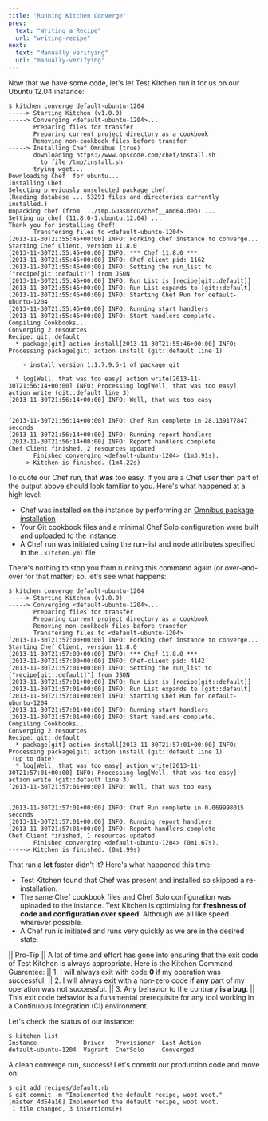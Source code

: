 ```yaml
---
title: "Running Kitchen Converge"
prev:
  text: "Writing a Recipe"
  url: "writing-recipe"
next:
  text: "Manually verifying"
  url: "manually-verifying"
---
```


Now that we have some code, let's let Test Kitchen run it for us on our Ubuntu 12.04 instance:

~~~
$ kitchen converge default-ubuntu-1204
-----> Starting Kitchen (v1.0.0)
-----> Converging <default-ubuntu-1204>...
       Preparing files for transfer
       Preparing current project directory as a cookbook
       Removing non-cookbook files before transfer
-----> Installing Chef Omnibus (true)
       downloading https://www.opscode.com/chef/install.sh
         to file /tmp/install.sh
       trying wget...
Downloading Chef  for ubuntu...
Installing Chef
Selecting previously unselected package chef.
(Reading database ... 53291 files and directories currently installed.)
Unpacking chef (from .../tmp.GUasmrcD/chef__amd64.deb) ...
Setting up chef (11.8.0-1.ubuntu.12.04) ...
Thank you for installing Chef!
       Transfering files to <default-ubuntu-1204>
[2013-11-30T21:55:45+00:00] INFO: Forking chef instance to converge...
Starting Chef Client, version 11.8.0
[2013-11-30T21:55:45+00:00] INFO: *** Chef 11.8.0 ***
[2013-11-30T21:55:45+00:00] INFO: Chef-client pid: 1162
[2013-11-30T21:55:46+00:00] INFO: Setting the run_list to ["recipe[git::default]"] from JSON
[2013-11-30T21:55:46+00:00] INFO: Run List is [recipe[git::default]]
[2013-11-30T21:55:46+00:00] INFO: Run List expands to [git::default]
[2013-11-30T21:55:46+00:00] INFO: Starting Chef Run for default-ubuntu-1204
[2013-11-30T21:55:46+00:00] INFO: Running start handlers
[2013-11-30T21:55:46+00:00] INFO: Start handlers complete.
Compiling Cookbooks...
Converging 2 resources
Recipe: git::default
  * package[git] action install[2013-11-30T21:55:46+00:00] INFO: Processing package[git] action install (git::default line 1)

    - install version 1:1.7.9.5-1 of package git

  * log[Well, that was too easy] action write[2013-11-30T21:56:14+00:00] INFO: Processing log[Well, that was too easy] action write (git::default line 3)
[2013-11-30T21:56:14+00:00] INFO: Well, that was too easy


[2013-11-30T21:56:14+00:00] INFO: Chef Run complete in 28.139177847 seconds
[2013-11-30T21:56:14+00:00] INFO: Running report handlers
[2013-11-30T21:56:14+00:00] INFO: Report handlers complete
Chef Client finished, 2 resources updated
       Finished converging <default-ubuntu-1204> (1m3.91s).
-----> Kitchen is finished. (1m4.22s)
~~~

To quote our Chef run, that **was** too easy. If you are a Chef user then part of the output above should look familiar to you. Here's what happened at a high level:

* Chef was installed on the instance by performing an [Omnibus package installation](http://www.opscode.com/chef/install/)
* Your Git cookbook files and a minimal Chef Solo configuration were built and uploaded to the instance
* A Chef run was initiated using the run-list and node attributes specified in the `.kitchen.yml` file

There's nothing to stop you from running this command again (or over-and-over for that matter) so, let's see what happens:

~~~
$ kitchen converge default-ubuntu-1204
-----> Starting Kitchen (v1.0.0)
-----> Converging <default-ubuntu-1204>...
       Preparing files for transfer
       Preparing current project directory as a cookbook
       Removing non-cookbook files before transfer
       Transfering files to <default-ubuntu-1204>
[2013-11-30T21:57:00+00:00] INFO: Forking chef instance to converge...
Starting Chef Client, version 11.8.0
[2013-11-30T21:57:00+00:00] INFO: *** Chef 11.8.0 ***
[2013-11-30T21:57:00+00:00] INFO: Chef-client pid: 4142
[2013-11-30T21:57:01+00:00] INFO: Setting the run_list to ["recipe[git::default]"] from JSON
[2013-11-30T21:57:01+00:00] INFO: Run List is [recipe[git::default]]
[2013-11-30T21:57:01+00:00] INFO: Run List expands to [git::default]
[2013-11-30T21:57:01+00:00] INFO: Starting Chef Run for default-ubuntu-1204
[2013-11-30T21:57:01+00:00] INFO: Running start handlers
[2013-11-30T21:57:01+00:00] INFO: Start handlers complete.
Compiling Cookbooks...
Converging 2 resources
Recipe: git::default
  * package[git] action install[2013-11-30T21:57:01+00:00] INFO: Processing package[git] action install (git::default line 1)
 (up to date)
  * log[Well, that was too easy] action write[2013-11-30T21:57:01+00:00] INFO: Processing log[Well, that was too easy] action write (git::default line 3)
[2013-11-30T21:57:01+00:00] INFO: Well, that was too easy


[2013-11-30T21:57:01+00:00] INFO: Chef Run complete in 0.069998015 seconds
[2013-11-30T21:57:01+00:00] INFO: Running report handlers
[2013-11-30T21:57:01+00:00] INFO: Report handlers complete
Chef Client finished, 1 resources updated
       Finished converging <default-ubuntu-1204> (0m1.67s).
-----> Kitchen is finished. (0m1.99s)
~~~

That ran a **lot** faster didn't it? Here's what happened this time:

* Test Kitchen found that Chef was present and installed so skipped a re-installation.
* The same Chef cookbook files and Chef Solo configuration was uploaded to the instance. Test Kitchen is optimizing for **freshness of code and configuration over speed**. Although we all like speed wherever possible.
* A Chef run is initiated and runs very quickly as we are in the desired state.

|| Pro-Tip
|| A lot of time and effort has gone into ensuring that the exit code of Test Kitchen is always appropriate. Here is the Kitchen Command Guarentee:
|| 1. I will always exit with code **0** if my operation was successful.
|| 2. I will always exit with a non-zero code if **any** part of my operation was not successful.
|| 3. Any behavior to the contrary **is a bug**.
|| This exit code behavior is a funamental prerequisite for any tool working in a Continuous Integration (CI) environment.

Let's check the status of our instance:

~~~
$ kitchen list
Instance             Driver   Provisioner  Last Action
default-ubuntu-1204  Vagrant  ChefSolo     Converged
~~~

A clean converge run, success! Let's commit our production code and move on:

~~~
$ git add recipes/default.rb
$ git commit -m "Implemented the default recipe, woot woot."
[master 4d54a16] Implemented the default recipe, woot woot.
 1 file changed, 3 insertions(+)
~~~
